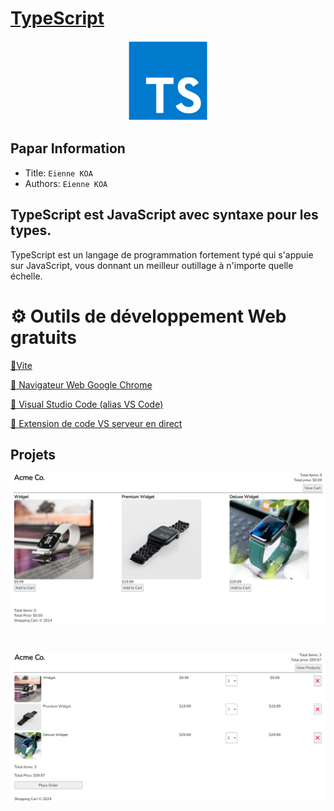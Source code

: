<u>TypeScript</u>
===

<center>

![Typescript](images/typescript_original_logo_icon_146317.png)

</center>

## Papar Information
- Title:  `Eienne KOA`
- Authors:  `Eienne KOA`


## TypeScript est JavaScript avec syntaxe pour les types.

TypeScript est un langage de programmation fortement typé qui s'appuie sur JavaScript, vous donnant un meilleur outillage à n'importe quelle échelle.


# ⚙ Outils de développement Web gratuits

[🔗Vite](https://vitejs.dev/)

[🔗 Navigateur Web Google Chrome](https://tailwindcss.com/docs/guides/vite)

[🔗 Visual Studio Code (alias VS Code)](https://www.google.com/chrome)

[🔗 Extension de code VS serveur en direct](https://code.visualstudio.com/)


## Projets 

![Projets](images/project_image_1.jpeg)

<br/>

![Projets](images/projet_image_2.jpeg)


